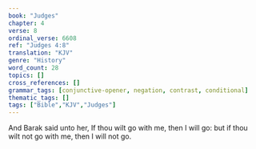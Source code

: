 ```yaml
---
book: "Judges"
chapter: 4
verse: 8
ordinal_verse: 6608
ref: "Judges 4:8"
translation: "KJV"
genre: "History"
word_count: 28
topics: []
cross_references: []
grammar_tags: [conjunctive-opener, negation, contrast, conditional]
thematic_tags: []
tags: ["Bible","KJV","Judges"]
---
```

And Barak said unto her, If thou wilt go with me, then I will go: but if thou wilt not go with me, then I will not go.
